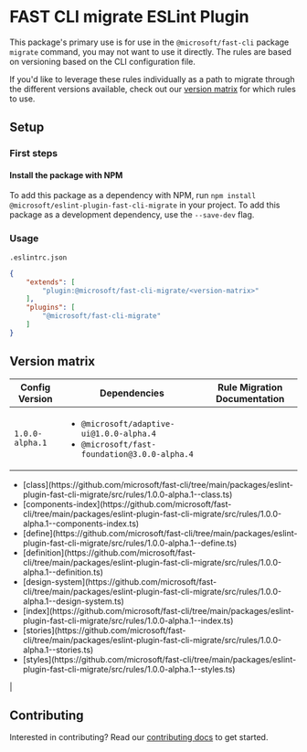 # FAST CLI migrate ESLint Plugin

This package's primary use is for use in the `@microsoft/fast-cli` package `migrate` command, you may not want to use it directly. The rules are based on versioning based on the CLI configuration file.

If you'd like to leverage these rules individually as a path to migrate through the different versions available, check out our [version matrix](#version-matrix) for which rules to use.

## Setup

### First steps

#### Install the package with NPM

To add this package as a dependency with NPM, run `npm install @microsoft/eslint-plugin-fast-cli-migrate` in your project. To add this package as a development dependency, use the `--save-dev` flag.

### Usage

`.eslintrc.json`
```json
{
    "extends": [
        "plugin:@microsoft/fast-cli-migrate/<version-matrix>"
    ],
    "plugins": [
        "@microsoft/fast-cli-migrate"
    ]
}
```

## Version matrix

| Config Version | Dependencies | Rule Migration Documentation |
|-|-|-|
`1.0.0-alpha.1` | <ul><li>`@microsoft/adaptive-ui@1.0.0-alpha.4`</li><li>`@microsoft/fast-foundation@3.0.0-alpha.4`</li> | 
<ul>
<li>[class](https://github.com/microsoft/fast-cli/tree/main/packages/eslint-plugin-fast-cli-migrate/src/rules/1.0.0-alpha.1--class.ts)</li>
<li>[components-index](https://github.com/microsoft/fast-cli/tree/main/packages/eslint-plugin-fast-cli-migrate/src/rules/1.0.0-alpha.1--components-index.ts)</li>
<li>[define](https://github.com/microsoft/fast-cli/tree/main/packages/eslint-plugin-fast-cli-migrate/src/rules/1.0.0-alpha.1--define.ts)</li>
<li>[definition](https://github.com/microsoft/fast-cli/tree/main/packages/eslint-plugin-fast-cli-migrate/src/rules/1.0.0-alpha.1--definition.ts)</li>
<li>[design-system](https://github.com/microsoft/fast-cli/tree/main/packages/eslint-plugin-fast-cli-migrate/src/rules/1.0.0-alpha.1--design-system.ts)</li>
<li>[index](https://github.com/microsoft/fast-cli/tree/main/packages/eslint-plugin-fast-cli-migrate/src/rules/1.0.0-alpha.1--index.ts)</li>
<li>[stories](https://github.com/microsoft/fast-cli/tree/main/packages/eslint-plugin-fast-cli-migrate/src/rules/1.0.0-alpha.1--stories.ts)</li>
<li>[styles](https://github.com/microsoft/fast-cli/tree/main/packages/eslint-plugin-fast-cli-migrate/src/rules/1.0.0-alpha.1--styles.ts)</li>
</ul> |

## Contributing

Interested in contributing? Read our [contributing docs](https://github.com/microsoft/fast-cli/tree/main/packages/eslint-plugin-fast-cli-migrate/CONTRIBUTING.md) to get started.